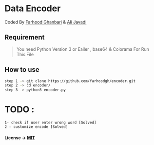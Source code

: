 # Data Encoder
Coded By [Farhood Ghanbari](https://github.com/farhoodgh) & [Ali Javadi](https://github.com/javadimoghadam)

## Requirement
> You need Python Version 3 or Eailer , base64 & Colorama For Run This File

## How to use 
```bash
step 1 -> git clone https://github.com/farhoodgh/encoder.git
step 2 -> cd encoder/
step 3 -> python3 encoder.py
```



# TODO : 
```
1- check if user enter wrong word [Solved]
2 - customize encode [Solved]
```

#### License -> [MIT](https://opensource.org/licenses/MIT)


